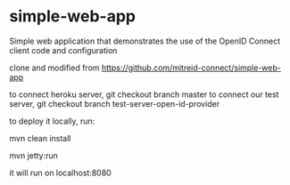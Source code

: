 simple-web-app
==============

Simple web application that demonstrates the use of the OpenID Connect client code and configuration

clone and modified from https://github.com/mitreid-connect/simple-web-app

to connect heroku server, git checkout branch master
to connect our test server, git checkout branch test-server-open-id-provider

to deploy it locally, run:


mvn clean install

mvn jetty:run


it will run on localhost:8080
